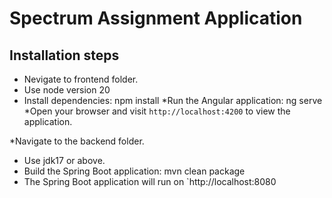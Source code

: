 # Spectrum Assignment Application

## Installation steps
* Nevigate to frontend folder.
* Use node version 20
* Install dependencies: npm install
*Run the Angular application: ng serve
*Open your browser and visit `http://localhost:4200` to view the application.


*Navigate to the backend folder.
* Use jdk17 or above.
* Build the Spring Boot application: mvn clean package
* The Spring Boot application will run on `http://localhost:8080

